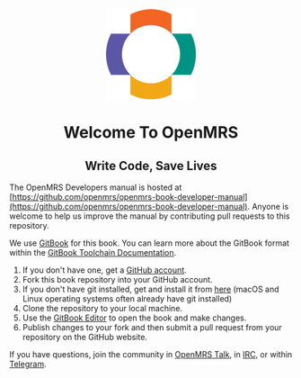 <center><img src="/assets/OpenMRS-cross.png"></center>
<center><h1> Welcome To OpenMRS </h1></center>
<center><h2> Write Code, Save Lives </h2></center>

The OpenMRS Developers manual is hosted at [https://github.com/openmrs/openmrs-book-developer-manual](https://github.com/openmrs/openmrs-book-developer-manual). Anyone is welcome to help us improve the manual by contributing pull requests to this repository.

We use [GitBook](https://gitbook.com) for this book. You can learn more about the GitBook format within the [GitBook Toolchain Documentation](https://toolchain.gitbook.com).

1. If you don't have one, get a [GitHub account](https://github.com/join).
2. Fork this book repository into your GitHub account.
3. If you don't have git installed, get and install it from [here](https://git-scm.com) (macOS and Linux operating systems often already have git installed)
4. Clone the repository to your local machine.
5. Use the [GitBook Editor](https://www.gitbook.com/editor) to open the book and make changes.
6. Publish changes to your fork and then submit a pull request from your repository on the GitHub website.

If you have questions, join the community in [OpenMRS Talk](https://talk.openmrs.org/), in [IRC](http://om.rs/irc), or within [Telegram](http://om.rs/tg).


